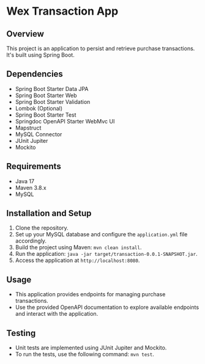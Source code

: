 # Wex Transaction App

## Overview
This project is an application to persist and retrieve purchase transactions. It's built using Spring Boot.

## Dependencies
- Spring Boot Starter Data JPA
- Spring Boot Starter Web
- Spring Boot Starter Validation
- Lombok (Optional)
- Spring Boot Starter Test
- Springdoc OpenAPI Starter WebMvc UI
- Mapstruct
- MySQL Connector
- JUnit Jupiter
- Mockito

## Requirements
- Java 17
- Maven 3.8.x
- MySQL

## Installation and Setup
1. Clone the repository.
2. Set up your MySQL database and configure the `application.yml` file accordingly.
3. Build the project using Maven: `mvn clean install`.
4. Run the application: `java -jar target/transaction-0.0.1-SNAPSHOT.jar`.
5. Access the application at `http://localhost:8080`.

## Usage
- This application provides endpoints for managing purchase transactions.
- Use the provided OpenAPI documentation to explore available endpoints and interact with the application.

## Testing
- Unit tests are implemented using JUnit Jupiter and Mockito.
- To run the tests, use the following command: `mvn test`.
